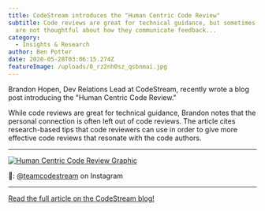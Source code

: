 ```yaml
---
title: CodeStream introduces the "Human Centric Code Review"
subtitle: Code reviews are great for technical guidance, but sometimes reviewers
  are not thoughtful about how they communicate feedback...
category:
  - Insights & Research
author: Ben Potter
date: 2020-05-28T03:06:15.274Z
featureImage: /uploads/0_rz2nh0sz_qsbnmai.jpg
---
```

Brandon Hopen, Dev Relations Lead at CodeStream, recently wrote a blog post introducing the "Human Centric Code Review."

While code reviews are great for technical guidance, Brandon notes that the personal connection is often left out of code reviews. The article cites research-based tips that code reviewers can use in order to give more effective code reviews that resonate with the code authors. 

---

[![Human Centric Code Review Graphic](https://i.imgur.com/ZjybAgr.png)](https://www.codestream.com/blog/human-centric-code-reviews)

📸: [@teamcodestream](https://www.instagram.com/p/CAsbp3pgMM7/) on Instagram

---

[Read the full article on the CodeStream blog!](https://www.codestream.com/blog/human-centric-code-reviews)

